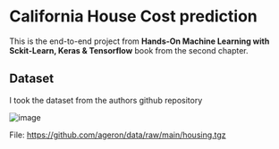 # California House Cost prediction

This is the end-to-end project from **Hands-On Machine Learning with Sckit-Learn, Keras & Tensorflow** book from the second chapter.

## Dataset
I took the dataset from the authors github repository

![image](https://github.com/user-attachments/assets/ae285a87-9a0e-4fac-b423-8af5c346a075)

File: https://github.com/ageron/data/raw/main/housing.tgz

